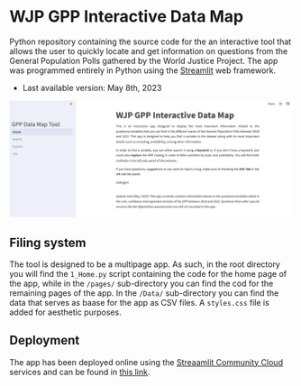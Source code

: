# WJP GPP Interactive Data Map

Python repository containing the source code for the an interactive tool that allows the user to quickly locate and get information on questions from the General Population Polls gathered by the World Justice Project. The app was programmed entirely in Python using the [Streamlit](https://streamlit.io/) web framework. 

* Last available version: May 8th, 2023

![](Media/home.png)

## Filing system
The tool is designed to be a multipage app. As such, in the root directory you will find the `1_Home.py` script containing the code for the home page of the app, while in the `/pages/` sub-directory you can find the cod for the remaining pages of the app. In the `/Data/` sub-directory you can find the data that serves as baase for the app as CSV files. A `styles.css` file is added for aesthetic purposes.

## Deployment
The app has been deployed online using the [Streaamlit Community Cloud](https://streamlit.io/cloud) services and can be found in [this link](https://gpp-datamap.streamlit.app/).



